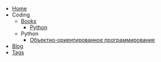 * [Home](index.md)
* Coding
    * [Books](coding/book/index.md)
        * [Python](coding/book/python.md)
    * Python
        * [Объектно-ориентированное программирование](coding/python/object_oriented_programming.md)
* [Blog](blog/index.md)
* [Tags](tags.md)
